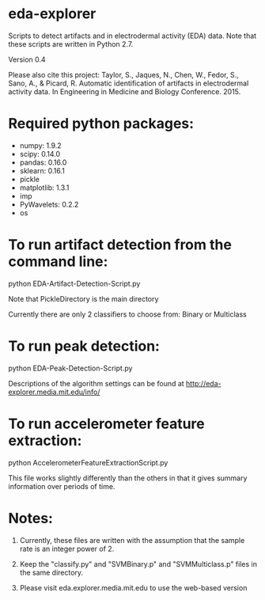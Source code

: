 eda-explorer
============

Scripts to detect artifacts and in electrodermal activity (EDA) data. Note that these scripts are written in Python 2.7.


Version 0.4

Please also cite this project:
Taylor, S., Jaques, N., Chen, W., Fedor, S., Sano, A., & Picard, R. Automatic identification of artifacts in electrodermal activity data. In Engineering in Medicine and Biology Conference. 2015.


Required python packages: 
===
- numpy: 1.9.2 
- scipy: 0.14.0 
- pandas: 0.16.0
- sklearn: 0.16.1
- pickle 
- matplotlib: 1.3.1 
- imp
- PyWavelets: 0.2.2
- os

To run artifact detection from the command line:
==
python EDA-Artifact-Detection-Script.py

Note that PickleDirectory is the main directory

Currently there are only 2 classifiers to choose from: Binary or Multiclass

To run peak detection:
==
python EDA-Peak-Detection-Script.py

Descriptions of the algorithm settings can be found at http://eda-explorer.media.mit.edu/info/

To run accelerometer feature extraction:
==
python AccelerometerFeatureExtractionScript.py

This file works slightly differently than the others in that it gives summary information over periods of time.

Notes:
===

1. Currently, these files are written with the assumption that the sample rate is an integer power of 2. 

2. Keep the "classify.py" and "SVMBinary.p" and "SVMMulticlass.p" files in the same directory.

3. Please visit eda.explorer.media.mit.edu to use the web-based version
